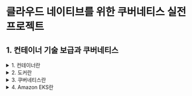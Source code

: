# 클라우드 네이티브를 위한 쿠버네티스 실전 프로젝트 

## 1. 컨테이너 기술 보급과 쿠버네티스

<details><summary> 1. 컨테이너란 </summary>

</details>

<details><summary> 2. 도커란 </summary>

</details>

<details><summary> 3. 쿠버네티스란  </summary>

</details>

<details><summary> 4. Amazon EKS란 </summary>

</details>